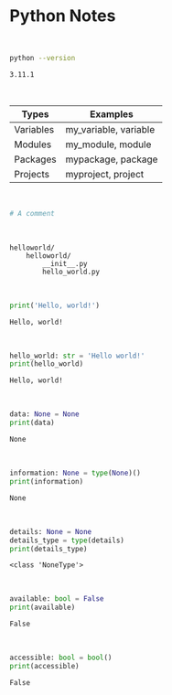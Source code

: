 # Python Notes
<br>

~~~sh
python --version

~~~
~~~text
3.11.1
~~~
<br>

Types | Examples
--- | ---
Variables | my_variable, variable
Modules | my_module, module
Packages | mypackage, package
Projects | myproject, project
<br>

~~~python
# A comment

~~~
<br>

~~~text
helloworld/
    helloworld/
        __init__.py
        hello_world.py
~~~
<br>

~~~python
print('Hello, world!')

~~~
~~~text
Hello, world!
~~~
<br>

~~~python
hello_world: str = 'Hello world!'
print(hello_world)

~~~
~~~text
Hello, world!
~~~
<br>

~~~python
data: None = None
print(data)

~~~
~~~text
None
~~~
<br>

~~~python
information: None = type(None)()
print(information)

~~~
~~~text
None
~~~
<br>

~~~python
details: None = None
details_type = type(details)
print(details_type)

~~~
~~~text
<class 'NoneType'>
~~~
<br>

~~~python
available: bool = False
print(available)

~~~
~~~text
False
~~~
<br>

~~~python
accessible: bool = bool()
print(accessible)

~~~
~~~text
False
~~~
<br>
